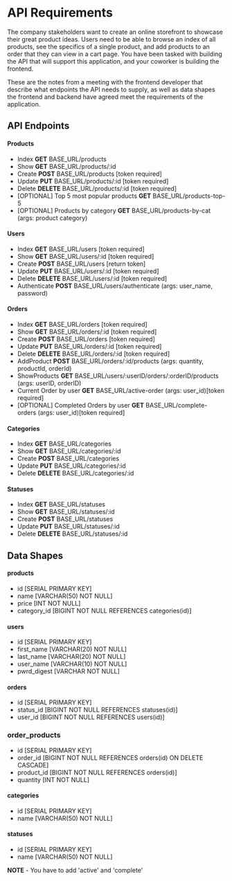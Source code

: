 # API Requirements

The company stakeholders want to create an online storefront to showcase their great product ideas. Users need to be able to browse an index of all products, see the specifics of a single product, and add products to an order that they can view in a cart page. You have been tasked with building the API that will support this application, and your coworker is building the frontend.

These are the notes from a meeting with the frontend developer that describe what endpoints the API needs to supply, as well as data shapes the frontend and backend have agreed meet the requirements of the application.

## API Endpoints

#### Products

-   Index **GET** BASE_URL/products
-   Show  **GET** BASE_URL/products/:id
-   Create **POST** BASE_URL/products [token required]
-   Update **PUT** BASE_URL/products/:id [token required]
-   Delete **DELETE** BASE_URL/products/:id [token required]
-   [OPTIONAL] Top 5 most popular products **GET** BASE_URL/products-top-5
-   [OPTIONAL] Products by category **GET** BASE_URL/products-by-cat (args: product category)

#### Users

-   Index **GET** BASE_URL/users [token required]
-   Show **GET** BASE_URL/users/:id [token required]
-   Create **POST** BASE_URL/users [return token]
-   Update **PUT** BASE_URL/users/:id [token required]
-   Delete **DELETE** BASE_URL/users/:id [token required]
-   Authenticate **POST** BASE_URL/users/authenticate (args: user_name, password)

#### Orders

-   Index **GET** BASE_URL/orders [token required]
-   Show **GET** BASE_URL/orders/:id [token required]
-   Create **POST** BASE_URL/orders [token required]
-   Update **PUT** BASE_URL/orders/:id [token required]
-   Delete **DELETE** BASE_URL/orders/:id [token required]
-   AddProduct **POST** BASE_URL/orders/:id/products (args: quantity, productId, orderId)
-   ShowProducts **GET** BASE_URL/users/:userID/orders/:orderID/products (args: userID, orderID)
-   Current Order by user **GET** BASE_URL/active-order (args: user_id)[token required]
-   [OPTIONAL] Completed Orders by user **GET** BASE_URL/complete-orders (args: user_id)[token required]

#### Categories

-   Index **GET** BASE_URL/categories
-   Show **GET** BASE_URL/categories/:id
-   Create **POST** BASE_URL/categories
-   Update **PUT** BASE_URL/categories/:id
-   Delete **DELETE** BASE_URL/categories/:id

#### Statuses

-   Index **GET** BASE_URL/statuses
-   Show **GET** BASE_URL/statuses/:id
-   Create **POST** BASE_URL/statuses
-   Update **PUT** BASE_URL/statuses/:id
-   Delete **DELETE** BASE_URL/statuses/:id

## Data Shapes

#### products

-   id [SERIAL PRIMARY KEY]
-   name [VARCHAR(50) NOT NULL]
-   price [INT NOT NULL]
-   category_id [BIGINT NOT NULL REFERENCES categories(id)]

#### users

-   id [SERIAL PRIMARY KEY]
-   first_name [VARCHAR(20) NOT NULL]
-   last_name [VARCHAR(20) NOT NULL]
-   user_name [VARCHAR(10) NOT NULL]
-   pwrd_digest [VARCHAR NOT NULL]

#### orders

-   id [SERIAL PRIMARY KEY]
-   status_id [BIGINT NOT NULL REFERENCES statuses(id)]
-   user_id [BIGINT NOT NULL REFERENCES users(id)]

### order_products

-   id [SERIAL PRIMARY KEY]
-   order_id [BIGINT NOT NULL REFERENCES orders(id) ON DELETE CASCADE]
-   product_id [BIGINT NOT NULL REFERENCES orders(id)]
-   quantity [INT NOT NULL]

#### categories

-   id [SERIAL PRIMARY KEY]
-   name [VARCHAR(50) NOT NULL]

#### statuses

-   id [SERIAL PRIMARY KEY]
-   name [VARCHAR(50) NOT NULL]

**NOTE** - You have to add 'active' and 'complete'

